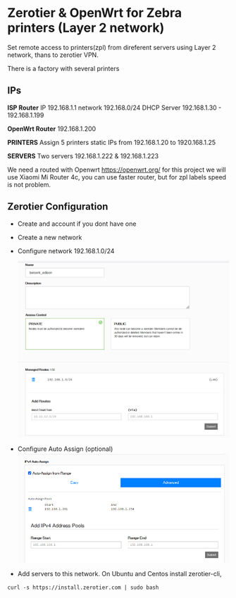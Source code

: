 # Zerotier & OpenWrt for Zebra printers (Layer 2 network)

Set remote access to printers(zpl) from direferent servers using Layer 2 network, thans to zerotier VPN.

There is a factory with several printers

## IPs

**ISP Router** 
IP 192.168.1.1 network 192.168.0/24
DHCP Server 192.168.1.30 - 192.168.1.199

**OpenWrt Router**
192.168.1.200

**PRINTERS**
Assign 5 printers static IPs from 192.168.1.20 to 1920.168.1.25

**SERVERS**
Two servers 192.168.1.222 & 192.168.1.223

We need a routed with Openwrt https://openwrt.org/ for this project we will use Xiaomi Mi Router 4c, you can use faster router, but for zpl labels speed is not problem.

## Zerotier Configuration
* Create and account if you dont have one
* Create a new network
* Configure network 192.168.1.0/24

  ![Configure network](/assets/images/zero1.png)

* Configure Auto Assign (optional)
![Configure network](/assets/images/zero2.png)

* Add servers to this network. On Ubuntu and Centos install zerotier-cli,
```
curl -s https://install.zerotier.com | sudo bash
```
